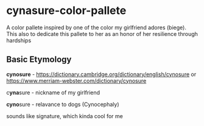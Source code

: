 # cynasure-color-pallete

A color pallete inspired by one of the color my girlfriend adores (biege). This also to dedicate this pallete to her as an honor of her resilience through hardships

## Basic Etymology

**cynosure** - https://dictionary.cambridge.org/dictionary/english/cynosure or https://www.merriam-webster.com/dictionary/cynosure 

c**yna**sure - nickname of my girlfriend

**cyno**sure - relavance to dogs (Cynocephaly)

sounds like signature, which kinda cool for me
